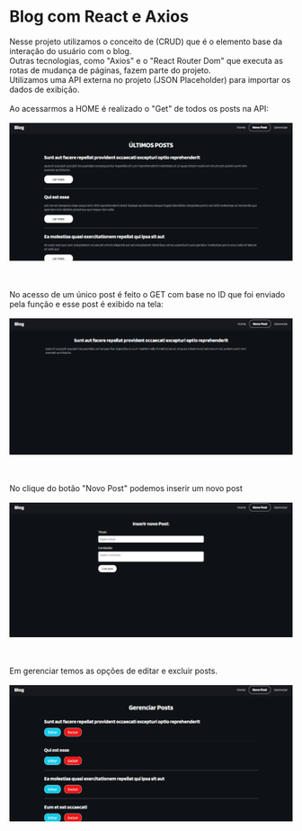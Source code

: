 # Blog com React e Axios

Nesse projeto utilizamos o conceito de (CRUD) que é o elemento base da interação do usuário com o blog. <br>
Outras tecnologias, como "Axios" e o "React Router Dom" que executa as rotas de mudança de páginas, fazem parte do projeto.<br>
Utilizamos uma API externa no projeto (JSON Placeholder) para importar os dados de exibição.<br><br>
Ao acessarmos a HOME é realizado o "Get" de todos os posts na API:<br><br>
<img src="./public/post1.png" alt="imagem da Home">

<br><br>
No acesso de um único post é feito o GET com base no ID que foi enviado pela função e esse post é exibido na tela:<br><br>
<img src="./public/post2.png" alt="imagem do post">

<br><br>
No clique do botão "Novo Post" podemos inserir um novo post<br><br>
<img src="./public/post3.png" alt="Campos de inserir novo post">

<br><br>
Em gerenciar temos as opções de editar e excluir posts.<br><br>
<img src="./public/post4.png" alt="Tela de gerenciar posts">

